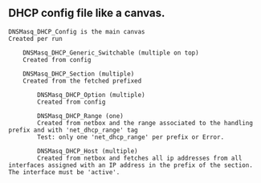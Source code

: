 DHCP config file like a canvas.
---

    DNSMasq_DHCP_Config is the main canvas
    Created per run

        DNSMasq_DHCP_Generic_Switchable (multiple on top)
        Created from config

        DNSMasq_DHCP_Section (multiple)
        Created from the fetched prefixed

            DNSMasq_DHCP_Option (multiple)
            Created from config

            DNSMasq_DHCP_Range (one)
            Created from netbox and the range associated to the handling prefix and with 'net_dhcp_range' tag
            Test: only one 'net_dhcp_range' per prefix or Error.

            DNSMasq_DHCP_Host (multiple)
            Created from netbox and fetches all ip addresses from all interfaces assigned with an IP address in the prefix of the section. The interface must be 'active'.
